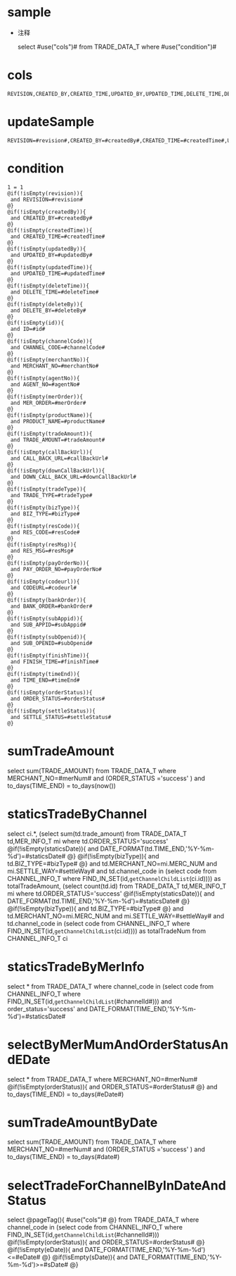 sample
===
* 注释

	select #use("cols")# from TRADE_DATA_T  where  #use("condition")#

cols
===
	REVISION,CREATED_BY,CREATED_TIME,UPDATED_BY,UPDATED_TIME,DELETE_TIME,DELETE_BY,ID,CHANNEL_CODE,MERCHANT_NO,AGENT_NO,MER_ORDER,PRODUCT_NAME,TRADE_AMOUNT,CALL_BACK_URL,DOWN_CALL_BACK_URL,TRADE_TYPE,BIZ_TYPE,RES_CODE,RES_MSG,PAY_ORDER_NO,CODEURL,BANK_ORDER,SUB_APPID,SUB_OPENID,FINISH_TIME,TIME_END,ORDER_STATUS,SETTLE_STATUS

updateSample
===
	
	REVISION=#revision#,CREATED_BY=#createdBy#,CREATED_TIME=#createdTime#,UPDATED_BY=#updatedBy#,UPDATED_TIME=#updatedTime#,DELETE_TIME=#deleteTime#,DELETE_BY=#deleteBy#,ID=#id#,CHANNEL_CODE=#channelCode#,MERCHANT_NO=#merchantNo#,AGENT_NO=#agentNo#,MER_ORDER=#merOrder#,PRODUCT_NAME=#productName#,TRADE_AMOUNT=#tradeAmount#,CALL_BACK_URL=#callBackUrl#,DOWN_CALL_BACK_URL=#downCallBackUrl#,TRADE_TYPE=#tradeType#,BIZ_TYPE=#bizType#,RES_CODE=#resCode#,RES_MSG=#resMsg#,PAY_ORDER_NO=#payOrderNo#,CODEURL=#codeurl#,BANK_ORDER=#bankOrder#,SUB_APPID=#subAppid#,SUB_OPENID=#subOpenid#,FINISH_TIME=#finishTime#,TIME_END=#timeEnd#,ORDER_STATUS=#orderStatus#,SETTLE_STATUS=#settleStatus#

condition
===

	1 = 1  
	@if(!isEmpty(revision)){
	 and REVISION=#revision#
	@}
	@if(!isEmpty(createdBy)){
	 and CREATED_BY=#createdBy#
	@}
	@if(!isEmpty(createdTime)){
	 and CREATED_TIME=#createdTime#
	@}
	@if(!isEmpty(updatedBy)){
	 and UPDATED_BY=#updatedBy#
	@}
	@if(!isEmpty(updatedTime)){
	 and UPDATED_TIME=#updatedTime#
	@}
	@if(!isEmpty(deleteTime)){
	 and DELETE_TIME=#deleteTime#
	@}
	@if(!isEmpty(deleteBy)){
	 and DELETE_BY=#deleteBy#
	@}
	@if(!isEmpty(id)){
	 and ID=#id#
	@}
	@if(!isEmpty(channelCode)){
	 and CHANNEL_CODE=#channelCode#
	@}
	@if(!isEmpty(merchantNo)){
	 and MERCHANT_NO=#merchantNo#
	@}
	@if(!isEmpty(agentNo)){
	 and AGENT_NO=#agentNo#
	@}
	@if(!isEmpty(merOrder)){
	 and MER_ORDER=#merOrder#
	@}
	@if(!isEmpty(productName)){
	 and PRODUCT_NAME=#productName#
	@}
	@if(!isEmpty(tradeAmount)){
	 and TRADE_AMOUNT=#tradeAmount#
	@}
	@if(!isEmpty(callBackUrl)){
	 and CALL_BACK_URL=#callBackUrl#
	@}
	@if(!isEmpty(downCallBackUrl)){
	 and DOWN_CALL_BACK_URL=#downCallBackUrl#
	@}
	@if(!isEmpty(tradeType)){
	 and TRADE_TYPE=#tradeType#
	@}
	@if(!isEmpty(bizType)){
	 and BIZ_TYPE=#bizType#
	@}
	@if(!isEmpty(resCode)){
	 and RES_CODE=#resCode#
	@}
	@if(!isEmpty(resMsg)){
	 and RES_MSG=#resMsg#
	@}
	@if(!isEmpty(payOrderNo)){
	 and PAY_ORDER_NO=#payOrderNo#
	@}
	@if(!isEmpty(codeurl)){
	 and CODEURL=#codeurl#
	@}
	@if(!isEmpty(bankOrder)){
	 and BANK_ORDER=#bankOrder#
	@}
	@if(!isEmpty(subAppid)){
	 and SUB_APPID=#subAppid#
	@}
	@if(!isEmpty(subOpenid)){
	 and SUB_OPENID=#subOpenid#
	@}
	@if(!isEmpty(finishTime)){
	 and FINISH_TIME=#finishTime#
	@}
	@if(!isEmpty(timeEnd)){
	 and TIME_END=#timeEnd#
	@}
	@if(!isEmpty(orderStatus)){
	 and ORDER_STATUS=#orderStatus#
	@}
	@if(!isEmpty(settleStatus)){
	 and SETTLE_STATUS=#settleStatus#
	@}
	
sumTradeAmount
===

select sum(TRADE_AMOUNT) from TRADE_DATA_T where  MERCHANT_NO=#merNum# and (ORDER_STATUS ='success'
 ) and  to_days(TIME_END) = to_days(now())  
 
staticsTradeByChannel
===
select ci.*,
(select sum(td.trade_amount) from TRADE_DATA_T td,MER_INFO_T mi where td.ORDER_STATUS='success' 
@if(!isEmpty(staticsDate)){
and DATE_FORMAT(td.TIME_END,'%Y-%m-%d')=#staticsDate# 
@}
@if(!isEmpty(bizType)){
and td.BIZ_TYPE=#bizType# 
@}
and td.MERCHANT_NO=mi.MERC_NUM and mi.SETTLE_WAY=#settleWay#
and td.channel_code in (select code from CHANNEL_INFO_T where FIND_IN_SET(id,`getChannelChildList`(ci.id)))) as totalTradeAmount,
(select count(td.id) from TRADE_DATA_T td,MER_INFO_T mi where td.ORDER_STATUS='success' 
@if(!isEmpty(staticsDate)){
and DATE_FORMAT(td.TIME_END,'%Y-%m-%d')=#staticsDate# 
@}
@if(!isEmpty(bizType)){
and td.BIZ_TYPE=#bizType#
@}
and td.MERCHANT_NO=mi.MERC_NUM and mi.SETTLE_WAY=#settleWay#
and  td.channel_code in (select code from CHANNEL_INFO_T where FIND_IN_SET(id,`getChannelChildList`(ci.id)))) as totalTradeNum 
from CHANNEL_INFO_T ci 

staticsTradeByMerInfo
===
select * from TRADE_DATA_T where 
channel_code in (select code from CHANNEL_INFO_T where FIND_IN_SET(id,`getChannelChildList`(#channelId#))) 
and order_status='success' and DATE_FORMAT(TIME_END,'%Y-%m-%d')=#staticsDate#

selectByMerMumAndOrderStatusAndEDate
===
select * from TRADE_DATA_T where MERCHANT_NO=#merNum# 
@if(!isEmpty(orderStatus)){
and ORDER_STATUS=#orderStatus# 
@}
and to_days(TIME_END) = to_days(#eDate#)

sumTradeAmountByDate
===

select sum(TRADE_AMOUNT) from TRADE_DATA_T where  MERCHANT_NO=#merNum# and (ORDER_STATUS ='success'
 ) and  to_days(TIME_END) = to_days(#date#)  
 
 
selectTradeForChannelByInDateAndStatus
===
select 
@pageTag(){
#use("cols")#
@}
from TRADE_DATA_T where 
channel_code in (select code from CHANNEL_INFO_T where FIND_IN_SET(id,`getChannelChildList`(#channelId#))) 
@if(!isEmpty(orderStatus)){
    and ORDER_STATUS=#orderStatus# 
@}
@if(!isEmpty(eDate)){
and DATE_FORMAT(TIME_END,'%Y-%m-%d')<=#eDate# 
@}
@if(!isEmpty(sDate)){
and DATE_FORMAT(TIME_END,'%Y-%m-%d')>=#sDate#
@}
 
